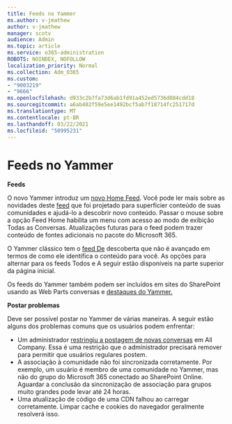 ```yaml
---
title: Feeds no Yammer
ms.author: v-jmathew
author: v-jmathew
manager: scotv
audience: Admin
ms.topic: article
ms.service: o365-administration
ROBOTS: NOINDEX, NOFOLLOW
localization_priority: Normal
ms.collection: Adm_O365
ms.custom:
- "9003219"
- "9666"
ms.openlocfilehash: d933c2b7fa73d6ab1fd91a452ed5736d084cdd18
ms.sourcegitcommit: a6ab402f59e5ee1492bcf5ab7f18714fc251717d
ms.translationtype: MT
ms.contentlocale: pt-BR
ms.lasthandoff: 03/22/2021
ms.locfileid: "50995231"
---
```

# <a name="feeds-in-yammer"></a>Feeds no Yammer

**Feeds**

O novo Yammer introduz um [novo Home Feed](https://support.microsoft.com/office/what-s-in-the-yammer-home-feed-8fff52dd-5b38-468c-b963-fa4c6a4f9254). Você pode ler mais sobre as novidades deste [feed](https://techcommunity.microsoft.com/t5/yammer-blog/yammer-discovery-what-is-in-my-feed/ba-p/1596230) que foi projetado para superfícier conteúdo de suas comunidades e ajudá-lo a descobrir novo conteúdo. Passar o mouse sobre a opção Feed Home habilita um menu com acesso ao modo de exibição Todas as Conversas. Atualizações futuras para o feed podem trazer conteúdo de fontes adicionais no pacote do Microsoft 365.

O Yammer clássico tem o [feed De](https://support.microsoft.com/office/what-s-in-the-yammer-discovery-feed-28ba9a79-2bde-4e7c-8420-db2296c3ca49) descoberta que não é avançado em termos de como ele identifica o conteúdo para você. As opções para alternar para os feeds Todos e A seguir estão disponíveis na parte superior da página inicial.

Os feeds do Yammer também podem ser incluídos em sites do SharePoint usando as Web Parts conversas e [destaques do Yammer.](https://support.microsoft.com/office/use-a-yammer-web-part-in-sharepoint-online-a53cfa0c-3d09-42c8-a286-1038a81c59da)

**Postar problemas**

Deve ser possível postar no Yammer de várias maneiras. A seguir estão alguns dos problemas comuns que os usuários podem enfrentar:

- Um administrador [restringiu a postagem de novas conversas](https://support.microsoft.com/office/restrict-all-company-posts-in-yammer-3219d2ae-db15-4c9f-9dd2-28559ae39a97) em All Company. Essa é uma restrição que o administrador precisará remover para permitir que usuários regulares postem.
- A associação à comunidade não foi sincronizada corretamente. Por exemplo, um usuário é membro de uma comunidade no Yammer, mas não do grupo do Microsoft 365 conectado ao SharePoint Online. Aguardar a conclusão da sincronização de associação para grupos muito grandes pode levar até 24 horas.
- Uma atualização de código de uma CDN falhou ao carregar corretamente. Limpar cache e cookies do navegador geralmente resolverá isso.

